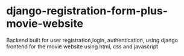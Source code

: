 # django-registration-form-plus-movie-website
Backend built for user registration,login, authentication, using django
frontend for the movie website using html, css and javascript
